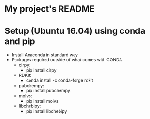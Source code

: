 # My project's README


# Setup (Ubuntu 16.04) using conda and pip
- Install Anaconda in standard way
- Packages required outside of what comes with CONDA
    - cirpy:
        - pip install cirpy
    - RDKit:
        - conda install -c conda-forge rdkit
    - pubchempy:
        - pip install pubchempy
    - molvs:
        - pip install molvs
    - libchebipy:
        - pip install libchebipy
